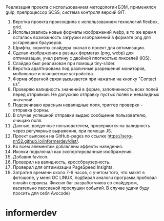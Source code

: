 Реализация проекта с использованием методологии БЭМ, применялся gulp, препроцессор SCSS, система контроля версий GIT.

1. Верстка проекта происходила с использованием технологий flexbox, grid.
2. Использовались новые форматы изображений webp, в то же время осталась возможность загрузки изображений в формате png для устаревших браузеров.
3. Шрифты, скрипты слайдера скачал в проект для оптимизации.
4. Сделал изображения в разных форматах (png, webp) для оптимизации, учел ретину с двойной плотностью пикселей (IOS).
5. Слайдер был реализован при помощи tiny-slider.
6. Верстка адаптирована под различные разрешения мониторов, мобильные и планшетные устройства.
7. Форма обратной связи вызывается при нажатии на кнопку "Contact us".
8. Проверяю валидность значений в форме, заполненность всех полей перед отправкой. Не допускаю отправку пустых полей и невалидных значений.
9. Подсвечиваю красным невалидные поля, триггер проверки - отправка формы.
10. В случае успешной отправки выдаю сообщение пользователю, очищаю поля.
11. Данные, введенные пользователем, проверяются на валидность через регулярные выражения, при помощи JS.
12. Проект выложен на GitHub-pages по ссылке https://serg-nn52.github.io/informerdev/dist/.
13. Ко всем элементам добавлены эффекты наведения.
14. Иконки подключал как экспортированные изображения.
15. Добавил favicon.
16. Проверил на валидность, кроссбраузерность.
17. Проверил для оптимизации PageSpeed Insights.
18. Затратил времени около 7-9 часов, с учетом того, что макет в фотошопе, у меня ОС LINUX, подбирал аналоги программ,пробовал онлайн сервисы. Фиксил баг разработчиков со слайдером, касательно пассивной прослушки событий. В случае удачи буду просить для себя Avocode)

# informerdev
